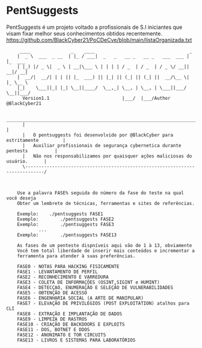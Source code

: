 # PentSuggests
PentSuggests é um projeto voltado a profissionais de S.I iniciantes que visam fixar melhor seus conhecimentos obtidos recentemente.
https://github.com/BlackCyber21/PoCDeCve/blob/main/listaOrganizada.txt

		 ____               _    ____                                   _
		|  _ \  ___  _ __  | |_ / ___|  _   _   __ _   __ _   ___  ___ | |_  ___
		| |_) |/ _ \|  _ \ | __|\___ \ | | | | / _  | / _  | / _ \/ __|| __|/ __|
		|  __/|  __/| | | || |_  ___) || |_| || (_| || (_| ||  __/\__ \| |_ \__ \
		|_|    \___||_| |_| \__||____/  \__,_| \__, | \__, | \___||___/ \__||___/
	  	  Version1.1                           |___/  |___/Author @BlackCyber21
     
	      _______________________________________________________________________________
	      |                                                                             |
	      |   O pentsuggests foi desenvolvido por @BlackCyber para estritamente         |
	      |   Auxiliar profissionais de segurança cybernetica durante pentests          |
	      |   Não nos responsabilizamos por quaisquer ações maliciosas do usuário.      |
	      \-----------------------------------------------------------------------------/

     

		Use a palavra FASE% seguida do número da fase do teste na qual você deseja
		Obter um lembrete de técnicas, ferramentas e sites de referências.

		Exemplo:	./pentsuggests FASE1
		Exemplo:        ./pentsuggests FASE2
		Exemplo:        ./pentsuggests FASE3
				...
		Exemplo:        ./pentsuggests FASE13

		As fases de um penteste dispníveis aqui vão de 1 à 13, obviamente
		Você tem total liberdade de inserir mais conteúdos e incrementar a
		ferramenta para atender à suas preferências.

		FASE0 - NOTAS PARA HACKING FISICAMENTE
		FASE1 - LEVANTAMENTO DE PERFIL
		FASE2 - RECONHECIMENTO E VARREDURA
		FASE3 - COLETA DE INFORMAÇÕES (OSINT,SIGINT e HUMINT)
		FASE4 - DETECÇAO, ENUMERAÇÃO E SELEÇÃO DE VULNERABILIDADES
		FASE5 - OBTENÇÃO DE ACESSO
		FASE6 - ENGENHARIA SOCIAL (A ARTE DE MANIPULAR)
		FASE7 - ELEVAÇÃO DE PRIVILÉGIOS (POST EXPLOITATION) atalhos para CLI
		FASE8 - EXTRAÇÃO E IMPLANTAÇÃO DE DADOS
		FASE9 - LIMPEZA DE RASTROS
		FASE10 - CRIAÇÃO DE BACKDOORS E EXPLOITS
		FASE11 - DOS, BOTNET E DDOS
		FASE12 - ANONIMATO E TOR CIRCUITS
		FASE13 - LIVROS E SISTEMAS PARA LABORATÓRIOS

